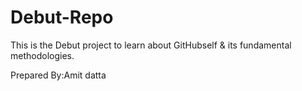 # Debut-Repo
This is the Debut project to learn about GitHubself & its  fundamental methodologies.

Prepared By:Amit datta
